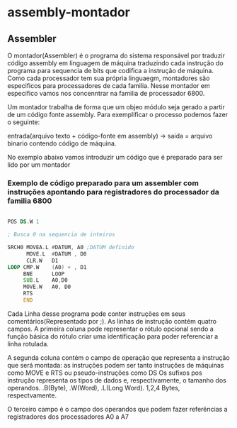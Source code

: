 # assembly-montador

## Assembler

O montador(Assembler) é o programa do sistema responsável por traduzir código assembly em linguagem de máquina traduzindo cada instrução do programa para sequencia de bits que codifica a instrução de máquina. Como cada processador tem sua própria linguaegm, montadores são especificos para processadores de cada familia. Nesse montador em especifico vamos nos concenntrar na familia de processador 6800. 

Um montador trabalha de forma que um objeo módulo seja gerado a partir de um código fonte assembly. Para exemplificar o processo podemos fazer o seguinte:

entrada(arquivo texto + código-fonte em assembly) -> saida = arquivo binario contendo código de máquina. 

No exemplo abaixo vamos introduzir um código que é preparado para ser lido por um montador


### Exemplo de código preparado para um assembler com instruções apontando para registradores do processador da familia 6800
```asm

POS DS.W 1

; Busca 0 na sequencia de inteiros

SRCH0 MOVEA.L #DATUM, A0 ;DATUM definido
      MOVE.L  #DATUM , D0
      CLR.W   D1
LOOP CMP.W    (A0) + , D1
     BNE      LOOP
     SUB.L    A0,D0
     MOVE.W   A0, D0
     RTS
     END

```

Cada Linha desse programa pode conter instruções em seus comentários(Representado por ;). As linhas de instrução contém quatro campos. A primeira coluna pode representar o rótulo opcional sendo a função básica do rótulo criar uma identificação para poder referenciar a linha rotulada. 

A segunda coluna contém o campo de operação que representa a instrução que será montada: as instruções podem ser tanto instruções de máquinas como MOVE e RTS ou pseudo-instruções como DS Os sufixos pos instrução representa os tipos de dados e, respectivamente, o tamanho dos operandos. .B(Byte), .W(Word), .L(Long Word). 1,2,4 Bytes, respectvamente. 

O terceiro campo é o campo dos operandos que podem fazer referências a registradores dos processadores A0 a A7
